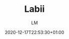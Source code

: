 ---
title: "Labii"
images: # Create a folder in /static/images/tools that has the same name as this current markdown file and place the images there. We only need the file name here. If this is not clear, please refer to existing tools as references.
  - path: labii-screenshot-1.jpg
  - path: labii-screenshot-2.jpg
  - path: labii-screenshot-3.jpg
  - path: www.labii.com_.png
  - path: www.labii.com_features_.png
  - path: www.labii.com_pricing_.png
categories:
  - "Project Management"
tags:
  - "Data Management"
  - "Project management"
links:
  - name: labii
    link: https://www.labii.com
summary: "User-friendly, fully customizable Electronic Lab Notebook and Laboratory Information Management System"
features:
  - "Notes managed"
  - "Data managed"
platforms:
  - "Web"
fields:
  - "General and Interdisciplinary"
plans:
  - name:
    description:
makers: # the makers of the tool
  - name:
    description:
author: LM   # the person who submitted this tool to KausalFlow
date: 2020-12-17T22:53:30+01:00
draft: false
---